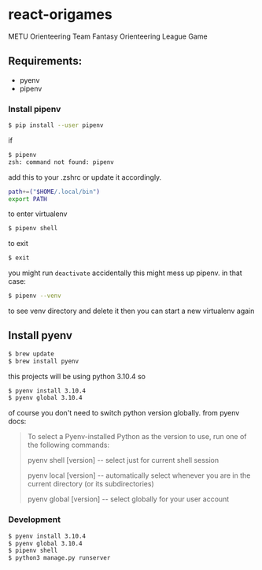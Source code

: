 # react-origames
METU Orienteering Team Fantasy Orienteering League Game

## Requirements:
* pyenv
* pipenv

### Install pipenv

```bash
$ pip install --user pipenv
```

if

```bash 
$ pipenv
zsh: command not found: pipenv
```
add this to your .zshrc or update it accordingly.

```bash
path+=("$HOME/.local/bin")
export PATH
```

to enter virtualenv
```bash
$ pipenv shell
```

to exit
```bash
$ exit
```

you might run ```deactivate``` accidentally
this might mess up pipenv. in that case:

```bash
$ pipenv --venv
```
to see venv directory and delete it
then you can start a new virtualenv again

## Install pyenv

```bash
$ brew update
$ brew install pyenv
```
this projects will be using python 3.10.4 so

```bash
$ pyenv install 3.10.4
$ pyenv global 3.10.4
```
of course you don't need to switch python version globally. from pyenv docs:

> To select a Pyenv-installed Python as the version to use, run one of the following commands:
>
> pyenv shell [version] -- select just for current shell session
>
> pyenv local [version] -- automatically select whenever you are in the current directory (or its subdirectories)
>
> pyenv global [version] -- select globally for your user account


### Development

```bash
$ pyenv install 3.10.4
$ pyenv global 3.10.4
$ pipenv shell
$ python3 manage.py runserver
```